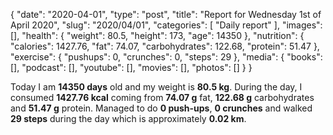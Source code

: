 {
    "date": "2020-04-01",
    "type": "post",
    "title": "Report for Wednesday 1st of April 2020",
    "slug": "2020\/04\/01",
    "categories": [
        "Daily report"
    ],
    "images": [],
    "health": {
        "weight": 80.5,
        "height": 173,
        "age": 14350
    },
    "nutrition": {
        "calories": 1427.76,
        "fat": 74.07,
        "carbohydrates": 122.68,
        "protein": 51.47
    },
    "exercise": {
        "pushups": 0,
        "crunches": 0,
        "steps": 29
    },
    "media": {
        "books": [],
        "podcast": [],
        "youtube": [],
        "movies": [],
        "photos": []
    }
}

Today I am <strong>14350 days</strong> old and my weight is <strong>80.5 kg</strong>. During the day, I consumed <strong>1427.76 kcal</strong> coming from <strong>74.07 g</strong> fat, <strong>122.68 g</strong> carbohydrates and <strong>51.47 g</strong> protein. Managed to do <strong>0 push-ups</strong>, <strong>0 crunches</strong> and walked <strong>29 steps</strong> during the day which is approximately <strong>0.02 km</strong>.